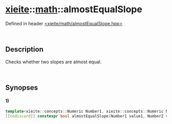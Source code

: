 # [xieite](../xieite.md)\:\:[math](../math.md)\:\:almostEqualSlope
Defined in header [<xieite/math/almostEqualSlope.hpp>](../../include/xieite/math/almostEqualSlope.hpp)

&nbsp;

## Description
Checks whether two slopes are almost equal.

&nbsp;

## Synopses
#### 1)
```cpp
template<xieite::concepts::Numeric Number1, xieite::concepts::Numeric Number2>
[[nodiscard]] constexpr bool almostEqualSlope(Number1 value1, Number2 value2) noexcept;
```
